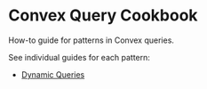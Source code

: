 # Convex Query Cookbook

How-to guide for patterns in Convex queries.

See individual guides for each pattern:

- [Dynamic Queries](/DYNAMIC_QUERY.md)

